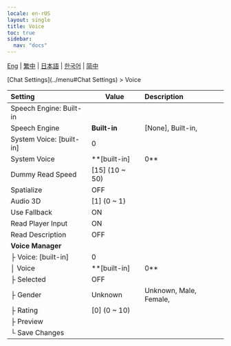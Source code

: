 ```yaml
---
locale: en-rUS
layout: single
title: Voice
toc: true
sidebar:
  nav: "docs"
---
```

[Eng](/dancexr/menu/2025.4/chat/voice) | [繁中](/tw/dancexr/menu/2025.4/chat/voice) | [日本語](/jp/dancexr/menu/2025.4/chat/voice) | [한국어](/kr/dancexr/menu/2025.4/chat/voice) | [简中](/zh/dancexr/menu/2025.4/chat/voice)

[Chat Settings](../menu#Chat Settings) > Voice



| Setting | Value | Description |
| :--- | --- | :--- |
| Speech Engine: Built-in || 
| Speech Engine | **Built-in** | [None], Built-in,  |
| System Voice: [built-in]|0 || 
| System Voice | **[built-in]|0** | [built-in]|0, [built-in]|1, [built-in]|2, [built-in]|3, [built-in]|4, [built-in]|5, [built-in]|6, [built-in]|7, [built-in]|8, [built-in]|9, [built-in]|10, [built-in]|11, [built-in]|12, [built-in]|13, [built-in]|14, [built-in]|15, [built-in]|16, [built-in]|17, [built-in]|18, [built-in]|19,  |
| Dummy Read Speed | [15] (10 ~ 50) | 
| Spatialize | OFF | 
| Audio 3D | [1] (0 ~ 1) | 
| Use Fallback | ON | 
| Read Player Input | ON | 
| Read Description | OFF | 
| **Voice Manager** | | 
| ├&nbsp;Voice: [built-in]|0 || 
| │&nbsp;Voice | **[built-in]|0** | [built-in]|0, [built-in]|1, [built-in]|2, [built-in]|3, [built-in]|4, [built-in]|5, [built-in]|6, [built-in]|7, [built-in]|8, [built-in]|9, [built-in]|10, [built-in]|11, [built-in]|12, [built-in]|13, [built-in]|14, [built-in]|15, [built-in]|16, [built-in]|17, [built-in]|18, [built-in]|19, [built-in]|20, [built-in]|21, [built-in]|22, [built-in]|23, [built-in]|24, [built-in]|25, [built-in]|26, [built-in]|27, [built-in]|28, [built-in]|29, [built-in]|30, [built-in]|31, [built-in]|32, [built-in]|33, [built-in]|34, [built-in]|35, [built-in]|36, [built-in]|37, [built-in]|38, [built-in]|39, [built-in]|40, [built-in]|41, [built-in]|42, [built-in]|43, [built-in]|44, [built-in]|45, [built-in]|46, [built-in]|47, [built-in]|48, [built-in]|49, [built-in]|50, [built-in]|51, [built-in]|52, [built-in]|53, [built-in]|54, [built-in]|55, [built-in]|56, [built-in]|57, [built-in]|58, [built-in]|59, [built-in]|60, [built-in]|61, [built-in]|62, [built-in]|63, [built-in]|64, [built-in]|65, [built-in]|66, [built-in]|67, [built-in]|68, [built-in]|69, [built-in]|70, [built-in]|71, [built-in]|72, [built-in]|73, [built-in]|74, [built-in]|75, [built-in]|76, [built-in]|77, [built-in]|78, [built-in]|79, [built-in]|80, [built-in]|81, [built-in]|82, [built-in]|83, [built-in]|84, [built-in]|85, [built-in]|86, [built-in]|87, [built-in]|88, [built-in]|89, [built-in]|90, [built-in]|91, [built-in]|92, [built-in]|93, [built-in]|94, [built-in]|95, [built-in]|96, [built-in]|97, [built-in]|98, [built-in]|99, [built-in]|100, [built-in]|101, [built-in]|102, [built-in]|103, [built-in]|104, [built-in]|105, [built-in]|106, [built-in]|107, [built-in]|108, [built-in]|109, [built-in]|110, [built-in]|111, [built-in]|112, [built-in]|113, [built-in]|114, [built-in]|115, [built-in]|116, [built-in]|117, [built-in]|118, [built-in]|119, [built-in]|120, [built-in]|121, [built-in]|122, [built-in]|123, [built-in]|124, [built-in]|125, [built-in]|126, [built-in]|127, [built-in]|128, [built-in]|129, [built-in]|130, [built-in]|131, [built-in]|132, [built-in]|133, [built-in]|134, [built-in]|135, [built-in]|136, [built-in]|137, [built-in]|138, [built-in]|139, [built-in]|140, [built-in]|141, [built-in]|142, [built-in]|143, [built-in]|144, [built-in]|145, [built-in]|146, [built-in]|147, [built-in]|148, [built-in]|149, [built-in]|150, [built-in]|151, [built-in]|152, [built-in]|153, [built-in]|154, [built-in]|155, [built-in]|156, [built-in]|157, [built-in]|158, [built-in]|159, [built-in]|160, [built-in]|161, [built-in]|162, [built-in]|163, [built-in]|164, [built-in]|165, [built-in]|166, [built-in]|167, [built-in]|168, [built-in]|169, [built-in]|170, [built-in]|171, [built-in]|172, [built-in]|173, [built-in]|174, [built-in]|175, [built-in]|176, [built-in]|177, [built-in]|178, [built-in]|179, [built-in]|180, [built-in]|181, [built-in]|182, [built-in]|183, [built-in]|184, [built-in]|185, [built-in]|186, [built-in]|187, [built-in]|188, [built-in]|189, [built-in]|190, [built-in]|191, [built-in]|192, [built-in]|193, [built-in]|194, [built-in]|195, [built-in]|196, [built-in]|197, [built-in]|198, [built-in]|199, [built-in]|200, [built-in]|201, [built-in]|202, [built-in]|203, [built-in]|204, [built-in]|205, [built-in]|206, [built-in]|207, [built-in]|208, [built-in]|209, [built-in]|210, [built-in]|211, [built-in]|212, [built-in]|213, [built-in]|214, [built-in]|215, [built-in]|216, [built-in]|217, [built-in]|218, [built-in]|219, [built-in]|220, [built-in]|221, [built-in]|222, [built-in]|223, [built-in]|224, [built-in]|225, [built-in]|226, [built-in]|227, [built-in]|228, [built-in]|229, [built-in]|230, [built-in]|231, [built-in]|232, [built-in]|233, [built-in]|234, [built-in]|235, [built-in]|236, [built-in]|237, [built-in]|238, [built-in]|239, [built-in]|240, [built-in]|241, [built-in]|242, [built-in]|243, [built-in]|244, [built-in]|245, [built-in]|246, [built-in]|247, [built-in]|248, [built-in]|249, [built-in]|250, [built-in]|251, [built-in]|252, [built-in]|253, [built-in]|254, [built-in]|255, [built-in]|256, [built-in]|257, [built-in]|258, [built-in]|259, [built-in]|260, [built-in]|261, [built-in]|262, [built-in]|263, [built-in]|264, [built-in]|265, [built-in]|266, [built-in]|267, [built-in]|268, [built-in]|269, [built-in]|270, [built-in]|271, [built-in]|272, [built-in]|273, [built-in]|274, [built-in]|275, [built-in]|276, [built-in]|277, [built-in]|278, [built-in]|279, [built-in]|280, [built-in]|281, [built-in]|282, [built-in]|283, [built-in]|284, [built-in]|285, [built-in]|286, [built-in]|287, [built-in]|288, [built-in]|289, [built-in]|290, [built-in]|291, [built-in]|292, [built-in]|293, [built-in]|294, [built-in]|295, [built-in]|296, [built-in]|297, [built-in]|298, [built-in]|299, [built-in]|300, [built-in]|301, [built-in]|302, [built-in]|303, [built-in]|304, [built-in]|305, [built-in]|306, [built-in]|307, [built-in]|308, [built-in]|309, [built-in]|310, [built-in]|311, [built-in]|312, [built-in]|313, [built-in]|314, [built-in]|315, [built-in]|316, [built-in]|317, [built-in]|318, [built-in]|319, [built-in]|320, [built-in]|321, [built-in]|322, [built-in]|323, [built-in]|324, [built-in]|325, [built-in]|326, [built-in]|327, [built-in]|328, [built-in]|329, [built-in]|330, [built-in]|331, [built-in]|332, [built-in]|333, [built-in]|334, [built-in]|335, [built-in]|336, [built-in]|337, [built-in]|338, [built-in]|339, [built-in]|340, [built-in]|341, [built-in]|342, [built-in]|343, [built-in]|344, [built-in]|345, [built-in]|346, [built-in]|347, [built-in]|348, [built-in]|349, [built-in]|350, [built-in]|351, [built-in]|352, [built-in]|353, [built-in]|354, [built-in]|355, [built-in]|356, [built-in]|357, [built-in]|358, [built-in]|359, [built-in]|360, [built-in]|361, [built-in]|362, [built-in]|363, [built-in]|364, [built-in]|365, [built-in]|366, [built-in]|367, [built-in]|368, [built-in]|369, [built-in]|370, [built-in]|371, [built-in]|372, [built-in]|373, [built-in]|374, [built-in]|375, [built-in]|376, [built-in]|377, [built-in]|378, [built-in]|379, [built-in]|380, [built-in]|381, [built-in]|382, [built-in]|383, [built-in]|384, [built-in]|385, [built-in]|386, [built-in]|387, [built-in]|388, [built-in]|389, [built-in]|390, [built-in]|391, [built-in]|392, [built-in]|393, [built-in]|394, [built-in]|395, [built-in]|396, [built-in]|397, [built-in]|398, [built-in]|399, [built-in]|400, [built-in]|401, [built-in]|402, [built-in]|403, [built-in]|404, [built-in]|405, [built-in]|406, [built-in]|407, [built-in]|408, [built-in]|409, [built-in]|410, [built-in]|411, [built-in]|412, [built-in]|413, [built-in]|414, [built-in]|415, [built-in]|416, [built-in]|417, [built-in]|418, [built-in]|419, [built-in]|420, [built-in]|421, [built-in]|422, [built-in]|423, [built-in]|424, [built-in]|425, [built-in]|426, [built-in]|427, [built-in]|428, [built-in]|429, [built-in]|430, [built-in]|431, [built-in]|432, [built-in]|433, [built-in]|434, [built-in]|435, [built-in]|436, [built-in]|437, [built-in]|438, [built-in]|439, [built-in]|440, [built-in]|441, [built-in]|442, [built-in]|443, [built-in]|444, [built-in]|445, [built-in]|446, [built-in]|447, [built-in]|448, [built-in]|449, [built-in]|450, [built-in]|451, [built-in]|452, [built-in]|453, [built-in]|454, [built-in]|455, [built-in]|456, [built-in]|457, [built-in]|458, [built-in]|459, [built-in]|460, [built-in]|461, [built-in]|462, [built-in]|463, [built-in]|464, [built-in]|465, [built-in]|466, [built-in]|467, [built-in]|468, [built-in]|469, [built-in]|470, [built-in]|471, [built-in]|472, [built-in]|473, [built-in]|474, [built-in]|475, [built-in]|476, [built-in]|477, [built-in]|478, [built-in]|479, [built-in]|480, [built-in]|481, [built-in]|482, [built-in]|483, [built-in]|484, [built-in]|485, [built-in]|486, [built-in]|487, [built-in]|488, [built-in]|489, [built-in]|490, [built-in]|491, [built-in]|492, [built-in]|493, [built-in]|494, [built-in]|495, [built-in]|496, [built-in]|497, [built-in]|498, [built-in]|499, [built-in]|500, [built-in]|501, [built-in]|502, [built-in]|503, [built-in]|504, [built-in]|505, [built-in]|506, [built-in]|507, [built-in]|508, [built-in]|509, [built-in]|510, [built-in]|511, [built-in]|512, [built-in]|513, [built-in]|514, [built-in]|515, [built-in]|516, [built-in]|517, [built-in]|518, [built-in]|519, [built-in]|520, [built-in]|521, [built-in]|522, [built-in]|523, [built-in]|524, [built-in]|525, [built-in]|526, [built-in]|527, [built-in]|528, [built-in]|529, [built-in]|530, [built-in]|531, [built-in]|532, [built-in]|533, [built-in]|534, [built-in]|535, [built-in]|536, [built-in]|537, [built-in]|538, [built-in]|539, [built-in]|540, [built-in]|541, [built-in]|542, [built-in]|543, [built-in]|544, [built-in]|545, [built-in]|546, [built-in]|547, [built-in]|548, [built-in]|549, [built-in]|550, [built-in]|551, [built-in]|552, [built-in]|553, [built-in]|554, [built-in]|555, [built-in]|556, [built-in]|557, [built-in]|558, [built-in]|559, [built-in]|560, [built-in]|561, [built-in]|562, [built-in]|563, [built-in]|564, [built-in]|565, [built-in]|566, [built-in]|567, [built-in]|568, [built-in]|569, [built-in]|570, [built-in]|571, [built-in]|572, [built-in]|573, [built-in]|574, [built-in]|575, [built-in]|576, [built-in]|577, [built-in]|578, [built-in]|579, [built-in]|580, [built-in]|581, [built-in]|582, [built-in]|583, [built-in]|584, [built-in]|585, [built-in]|586, [built-in]|587, [built-in]|588, [built-in]|589, [built-in]|590, [built-in]|591, [built-in]|592, [built-in]|593, [built-in]|594, [built-in]|595, [built-in]|596, [built-in]|597, [built-in]|598, [built-in]|599, [built-in]|600, [built-in]|601, [built-in]|602, [built-in]|603, [built-in]|604, [built-in]|605, [built-in]|606, [built-in]|607, [built-in]|608, [built-in]|609, [built-in]|610, [built-in]|611, [built-in]|612, [built-in]|613, [built-in]|614, [built-in]|615, [built-in]|616, [built-in]|617, [built-in]|618, [built-in]|619, [built-in]|620, [built-in]|621, [built-in]|622, [built-in]|623, [built-in]|624, [built-in]|625, [built-in]|626, [built-in]|627, [built-in]|628, [built-in]|629, [built-in]|630, [built-in]|631, [built-in]|632, [built-in]|633, [built-in]|634, [built-in]|635, [built-in]|636, [built-in]|637, [built-in]|638, [built-in]|639, [built-in]|640, [built-in]|641, [built-in]|642, [built-in]|643, [built-in]|644, [built-in]|645, [built-in]|646, [built-in]|647, [built-in]|648, [built-in]|649, [built-in]|650, [built-in]|651, [built-in]|652, [built-in]|653, [built-in]|654, [built-in]|655, [built-in]|656, [built-in]|657, [built-in]|658, [built-in]|659, [built-in]|660, [built-in]|661, [built-in]|662, [built-in]|663, [built-in]|664, [built-in]|665, [built-in]|666, [built-in]|667, [built-in]|668, [built-in]|669, [built-in]|670, [built-in]|671, [built-in]|672, [built-in]|673, [built-in]|674, [built-in]|675, [built-in]|676, [built-in]|677, [built-in]|678, [built-in]|679, [built-in]|680, [built-in]|681, [built-in]|682, [built-in]|683, [built-in]|684, [built-in]|685, [built-in]|686, [built-in]|687, [built-in]|688, [built-in]|689, [built-in]|690, [built-in]|691, [built-in]|692, [built-in]|693, [built-in]|694, [built-in]|695, [built-in]|696, [built-in]|697, [built-in]|698, [built-in]|699, [built-in]|700, [built-in]|701, [built-in]|702, [built-in]|703, [built-in]|704, [built-in]|705, [built-in]|706, [built-in]|707, [built-in]|708, [built-in]|709, [built-in]|710, [built-in]|711, [built-in]|712, [built-in]|713, [built-in]|714, [built-in]|715, [built-in]|716, [built-in]|717, [built-in]|718, [built-in]|719, [built-in]|720, [built-in]|721, [built-in]|722, [built-in]|723, [built-in]|724, [built-in]|725, [built-in]|726, [built-in]|727, [built-in]|728, [built-in]|729, [built-in]|730, [built-in]|731, [built-in]|732, [built-in]|733, [built-in]|734, [built-in]|735, [built-in]|736, [built-in]|737, [built-in]|738, [built-in]|739, [built-in]|740, [built-in]|741, [built-in]|742, [built-in]|743, [built-in]|744, [built-in]|745, [built-in]|746, [built-in]|747, [built-in]|748, [built-in]|749, [built-in]|750, [built-in]|751, [built-in]|752, [built-in]|753, [built-in]|754, [built-in]|755, [built-in]|756, [built-in]|757, [built-in]|758, [built-in]|759, [built-in]|760, [built-in]|761, [built-in]|762, [built-in]|763, [built-in]|764, [built-in]|765, [built-in]|766, [built-in]|767, [built-in]|768, [built-in]|769, [built-in]|770, [built-in]|771, [built-in]|772, [built-in]|773, [built-in]|774, [built-in]|775, [built-in]|776, [built-in]|777, [built-in]|778, [built-in]|779, [built-in]|780, [built-in]|781, [built-in]|782, [built-in]|783, [built-in]|784, [built-in]|785, [built-in]|786, [built-in]|787, [built-in]|788, [built-in]|789, [built-in]|790, [built-in]|791, [built-in]|792, [built-in]|793, [built-in]|794, [built-in]|795, [built-in]|796, [built-in]|797, [built-in]|798, [built-in]|799, [built-in]|800, [built-in]|801, [built-in]|802, [built-in]|803, [built-in]|804, [built-in]|805, [built-in]|806, [built-in]|807, [built-in]|808, [built-in]|809, [built-in]|810, [built-in]|811, [built-in]|812, [built-in]|813, [built-in]|814, [built-in]|815, [built-in]|816, [built-in]|817, [built-in]|818, [built-in]|819, [built-in]|820, [built-in]|821, [built-in]|822, [built-in]|823, [built-in]|824, [built-in]|825, [built-in]|826, [built-in]|827, [built-in]|828, [built-in]|829, [built-in]|830, [built-in]|831, [built-in]|832, [built-in]|833, [built-in]|834, [built-in]|835, [built-in]|836, [built-in]|837, [built-in]|838, [built-in]|839, [built-in]|840, [built-in]|841, [built-in]|842, [built-in]|843, [built-in]|844, [built-in]|845, [built-in]|846, [built-in]|847, [built-in]|848, [built-in]|849, [built-in]|850, [built-in]|851, [built-in]|852, [built-in]|853, [built-in]|854, [built-in]|855, [built-in]|856, [built-in]|857, [built-in]|858, [built-in]|859, [built-in]|860, [built-in]|861, [built-in]|862, [built-in]|863, [built-in]|864, [built-in]|865, [built-in]|866, [built-in]|867, [built-in]|868, [built-in]|869, [built-in]|870, [built-in]|871, [built-in]|872, [built-in]|873, [built-in]|874, [built-in]|875, [built-in]|876, [built-in]|877, [built-in]|878, [built-in]|879, [built-in]|880, [built-in]|881, [built-in]|882, [built-in]|883, [built-in]|884, [built-in]|885, [built-in]|886, [built-in]|887, [built-in]|888, [built-in]|889, [built-in]|890, [built-in]|891, [built-in]|892, [built-in]|893, [built-in]|894, [built-in]|895, [built-in]|896, [built-in]|897, [built-in]|898, [built-in]|899, [built-in]|900, [built-in]|901, [built-in]|902, [built-in]|903,  |
| ├&nbsp;Selected | OFF | 
| ├&nbsp;Gender | Unknown | Unknown, Male, Female, 
| ├&nbsp;Rating | [0] (0 ~ 10) | 
| ├&nbsp;Preview || 
| └&nbsp;Save Changes || 
